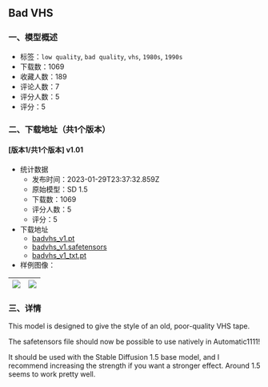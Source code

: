 ## Bad VHS
### 一、模型概述

- 标签：`low quality`, `bad quality`, `vhs`, `1980s`, `1990s`
- 下载数：1069
- 收藏人数：189
- 评论人数：7
- 评分人数：5
- 评分：5

### 二、下载地址（共1个版本）

#### [版本1/共1个版本] v1.01

- 统计数据
  - 发布时间：2023-01-29T23:37:32.859Z
  - 原始模型：SD 1.5
  - 下载数：1069
  - 评分人数：5
  - 评分：5
- 下载地址
  - [badvhs_v1.pt](https://civitai.com/api/download/models/4062?type=Model&format=PickleTensor&size=full&fp=fp16)
  - [badvhs_v1.safetensors](https://civitai.com/api/download/models/4062)
  - [badvhs_v1_txt.pt](https://civitai.com/api/download/models/4062?type=Text%20Encoder&format=Other)
- 样例图像：

| <img src="https://image.civitai.com/xG1nkqKTMzGDvpLrqFT7WA/6a921065-eb0f-4e91-8f27-bcc0752b5b00/width=450/25504.jpeg" /> | <img src="https://image.civitai.com/xG1nkqKTMzGDvpLrqFT7WA/eeaed7e3-cb84-4945-ee2a-0f7c42c60300/width=450/25505.jpeg" /> |
| ---- | ---- |


### 三、详情
<p>This model is designed to give the style of an old, poor-quality VHS tape.</p><p>The safetensors file should now be possible to use natively in Automatic1111!</p><p>It should be used with the Stable Diffusion 1.5 base model, and I recommend increasing the strength if you want a stronger effect. Around 1.5 seems to work pretty well.</p>
